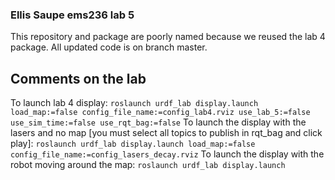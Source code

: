 ### Ellis Saupe ems236 lab 5

This repository and package are poorly named because we reused the lab 4 package.
All updated code is on branch master.

## Comments on the lab
To launch lab 4 display: 
```roslaunch urdf_lab display.launch load_map:=false config_file_name:=config_lab4.rviz use_lab_5:=false use_sim_time:=false use_rqt_bag:=false```
To launch the display with the lasers and no map [you must select all topics to publish in rqt_bag and click play]:
```roslaunch urdf_lab display.launch load_map:=false config_file_name:=config_lasers_decay.rviz```
To launch the display with the robot moving around the map: 
```roslaunch urdf_lab display.launch```


